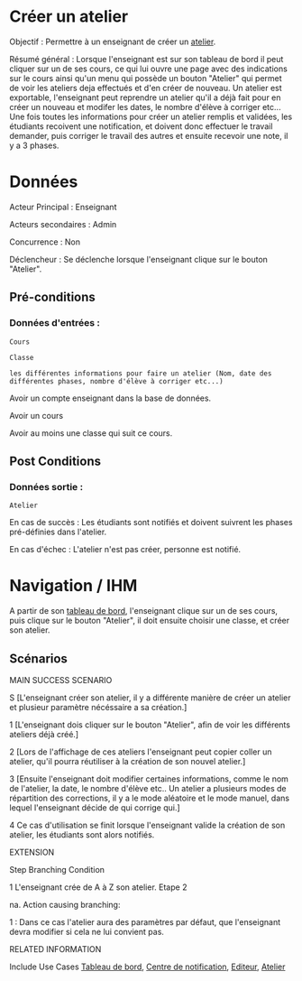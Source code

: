 # Créer un atelier

Objectif : Permettre à un enseignant de créer un [atelier](../concept/atelier.md).

Résumé général : Lorsque l'enseignant est sur son tableau de bord il peut cliquer sur un de ses cours, ce qui lui ouvre une page avec des indications sur le cours ainsi qu'un menu qui possède un bouton "Atelier" qui permet de voir les ateliers deja effectués et d'en créer de nouveau.
Un atelier est exportable, l'enseignant peut reprendre un atelier qu'il a déjà fait pour en créer un nouveau et modifer les dates, le nombre d'élève à corriger etc...
Une fois toutes les informations pour créer un atelier remplis et validées, les étudiants recoivent une notification, et doivent donc effectuer le travail demander, puis corriger le travail des autres et ensuite recevoir une note, il y a 3 phases.

# Données

Acteur Principal : Enseignant

Acteurs secondaires : Admin

Concurrence : Non

Déclencheur : Se déclenche lorsque l'enseignant clique sur le bouton "Atelier".


## Pré-conditions

### Données d'entrées :

	Cours

	Classe

	les différentes informations pour faire un atelier (Nom, date des différentes phases, nombre d'élève à corriger etc...)

Avoir un compte enseignant dans la base de données.

Avoir un cours

Avoir au moins une classe qui suit ce cours.

## Post Conditions

### Données sortie :

	Atelier

En cas de succès : Les étudiants sont notifiés et doivent suivrent les phases pré-définies dans l'atelier.

En cas d'échec : L'atelier n'est pas créer, personne est notifié.

# Navigation / IHM 

A partir de son [tableau de bord](/tableaudebord.md), l'enseignant clique sur un de ses cours, puis clique sur le bouton "Atelier", il doit ensuite choisir une classe, et créer son atelier.

## Scénarios

MAIN SUCCESS SCENARIO

S	[L'enseignant créer son atelier, il y a différente manière de créer un atelier et plusieur paramètre nécéssaire a sa création.]

1	[L'enseignant dois cliquer sur le bouton "Atelier", afin de voir les différents ateliers déjà créé.]

2	[Lors de l'affichage de ces ateliers l'enseignant peut copier coller un atelier, qu'il pourra réutiliser à la création de son nouvel atelier.]

3	[Ensuite l'enseignant doit modifier certaines informations, comme le nom de l'atelier, la date, le nombre d'élève etc.. Un atelier a plusieurs modes de répartition des corrections, il y a le mode aléatoire et le mode manuel, dans lequel l'enseignant décide de qui corrige qui.]

4	Ce cas d'utilisation se finit lorsque l'enseignant valide la création de son atelier, les étudiants sont alors notifiés.


EXTENSION 

Step    Branching Condition

1	 L'enseignant crée de A à Z son atelier. Etape 2

na.  Action causing branching:

1 : Dans ce cas l'atelier aura des paramètres par défaut, que l'enseignant devra modifier si cela ne lui convient pas.

RELATED INFORMATION

Include Use Cases	[Tableau de bord](/tableaudebord.md), [Centre de notification](/centredenotification.md), [Editeur](/editeur.md), [Atelier](../concept/atelier.md)



<!--- 
Author : Jordan
Validator : Raphael
-->
